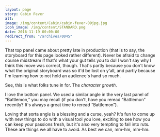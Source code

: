 ```yaml
---
layout: page
story: Cabin Fever
alt:
image: /img/content/Cabin/cabin-fever-09jpg.jpg
icon_image: /img/content/STANDARD.png
date: 2016-11-19 00:00:00
redirect_from: "/archives/0045"
---
```



That top panel came about pretty late in production (that is to say, the storyboard for this page looked rather different). Never be afraid to change course midstream if that's what your gut tells you to do! I won't say why I think this move was correct, though. That's partly because you don't know what the original storyboard was so it'd be lost on y'all, and partly because I'm learning how to not hold an audience's hand so much.

See, this is what folks tune in for. The *character growth*.

I love the bottom panel. We used a similar angle in the very last panel of “Battlemon,” you may recall (if you don't, have you reread “Battlemon” recently? It's always a great time to reread “Battlemon”).

Loving that sorta angle is a blessing and a curse, yeah? It's fun to come up with new things to do with a visual tool you love, exciting to see how you can keep your passions fresh, but it's also very tempting to fall into ruts. These are things we all have to avoid. As best we can, mm-hm, mm-hm.
